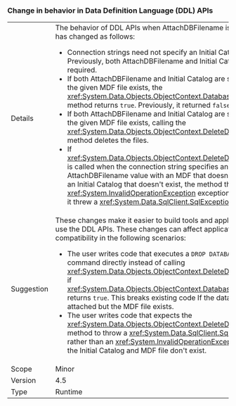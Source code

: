 ### Change in behavior in Data Definition Language (DDL) APIs

|   |   |
|---|---|
|Details|The behavior of DDL APIs when AttachDBFilename is specified has changed as follows:<ul><li>Connection strings need not specify an Initial Catalog value. Previously, both AttachDBFilename and Initial Catalog were required.</li><li>If both AttachDBFilename and Initial Catalog are specified and the given MDF file exists, the <xref:System.Data.Objects.ObjectContext.DatabaseExists%2A> method returns <code>true</code>. Previously, it returned <code>false</code>.</li><li>If both AttachDBFilename and Initial Catalog are specified and the given MDF file exists, calling the <xref:System.Data.Objects.ObjectContext.DeleteDatabase%2A> method deletes the files.</li><li>If <xref:System.Data.Objects.ObjectContext.DeleteDatabase%2A> is called when the connection string specifies an AttachDBFilename value with an MDF that doesn't exist and an Initial Catalog that doesn't exist, the method throws an <xref:System.InvalidOperationException> exception. Previously, it threw a <xref:System.Data.SqlClient.SqlException> exception.</li></ul>|
|Suggestion|These changes make it easier to build tools and applications that use the DDL APIs. These changes can affect application compatibility in the following scenarios:<ul><li>The user writes code that executes a <code>DROP DATABASE</code> command directly instead of calling <xref:System.Data.Objects.ObjectContext.DeleteDatabase%2A> if <xref:System.Data.Objects.ObjectContext.DatabaseExists%2A> returns <code>true</code>. This breaks existing code If the database is not attached but the MDF file exists.</li><li>The user writes code that expects the <xref:System.Data.Objects.ObjectContext.DeleteDatabase%2A> method to throw a <xref:System.Data.SqlClient.SqlException> rather than an <xref:System.InvalidOperationException> when the Initial Catalog and MDF file don't exist.</li></ul>|
|Scope|Minor|
|Version|4.5|
|Type|Runtime|
